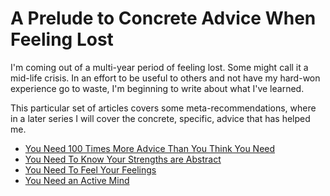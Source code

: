 # A Prelude to Concrete Advice When Feeling Lost

I'm coming out of a multi-year period of feeling lost. Some might call it a mid-life crisis. In an effort to be useful to others and not have my hard-won experience go to waste, I'm beginning to write about what I've learned.

This particular set of articles covers some meta-recommendations, where in a later series I will cover the concrete, specific, advice that has helped me.

* [You Need 100 Times More Advice Than You Think You Need](advice.md)
* [You Need To Know Your Strengths are Abstract](not_feel_lost.md)
* [You Need To Feel Your Feelings](feel_feelings.md)
* [You Need an Active Mind](active_mind.md)
